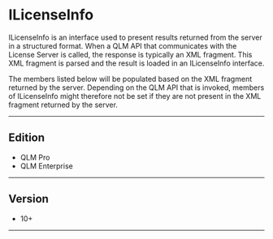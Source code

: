 # ILicenseInfo

ILicenseInfo is an interface used to present results returned from the server in a structured format. When a QLM API that communicates with the License Server is called, the response is typically an XML fragment. This XML fragment is parsed and the result is loaded in an ILicenseInfo interface.

The members listed below will be populated based on the XML fragment returned by the server. Depending on the QLM API that is invoked, members of ILicenseInfo might therefore not be set if they are not present in the XML fragment returned by the server.

***

## Edition

* QLM Pro
* QLM Enterprise

***

## Version

* 10+

***
